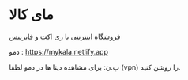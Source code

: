 # مای کالا
فروشگاه اینترنتی با ری اکت  و فایربیس

دمو : 
https://mykala.netlify.app

پ.ن: 
برای مشاهده دیتا ها در دمو لطفا (vpn) را روشن کنید.
